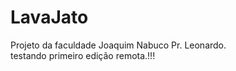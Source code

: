 # LavaJato
Projeto da faculdade Joaquim Nabuco Pr. Leonardo.
<br>
testando primeiro edição remota.!!!
